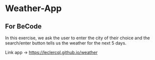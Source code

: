 # Weather-App
## For BeCode

In this exercise, we ask the user to enter the city of their choice and the search/enter button tells us the weather for the next 5 days.

Link app -> https://leclercql.github.io/weather